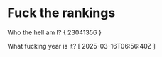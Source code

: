 # Fuck the rankings

Who the hell am I?
{ 23041356 }

What fucking year is it?
[ 2025-03-16T06:56:40Z ]
